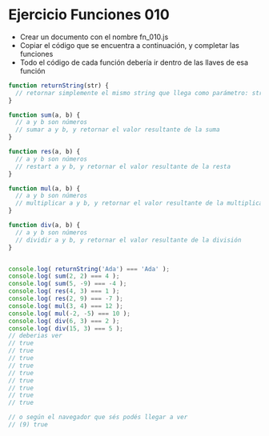 # Ejercicio Funciones 010

* Crear un documento con el nombre fn_010.js
* Copiar el código que se encuentra a continuación, y completar las funciones
* Todo el código de cada función debería ir dentro de las llaves de esa función

```js
function returnString(str) {
  // retornar simplemente el mismo string que llega como parámetro: str
}

function sum(a, b) {
  // a y b son números
  // sumar a y b, y retornar el valor resultante de la suma
}

function res(a, b) {
  // a y b son números
  // restart a y b, y retornar el valor resultante de la resta
}

function mul(a, b) {
  // a y b son números
  // multiplicar a y b, y retornar el valor resultante de la multiplicación
}

function div(a, b) {
  // a y b son números
  // dividir a y b, y retornar el valor resultante de la división
}


console.log( returnString('Ada') === 'Ada' );
console.log( sum(2, 2) === 4 );
console.log( sum(5, -9) === -4 );
console.log( res(4, 3) === 1 );
console.log( res(2, 9) === -7 );
console.log( mul(3, 4) === 12 );
console.log( mul(-2, -5) === 10 );
console.log( div(6, 3) === 2 );
console.log( div(15, 3) === 5 );
// deberias ver
// true
// true
// true
// true
// true
// true
// true
// true
// true

// o según el navegador que sés podés llegar a ver
// (9) true
```